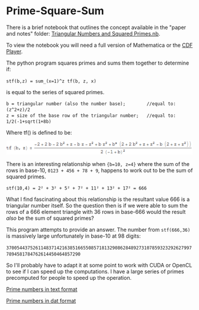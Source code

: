 # Prime-Square-Sum
There is a brief notebook that outlines the concept available in the "paper and notes" folder: [Triangular Numbers and Squared Primes.nb](https://raw.githubusercontent.com/djdarcy/Prime-Square-Sum/master/paper%20and%20notes/2010%20-%20Recurrence%20relation%20between%20triangular%20numbers%20and%20squared%20primes%20-%20D.%20Darcy.nb). 

To view the notebook you will need a full version of Mathematica or the [CDF Player](http://www.wolfram.com/cdf-player/).

The python program squares primes and sums them together to determine if:

`stf(b,z) = sum_(x=1)^z tf(b, z, x)` 

is equal to the series of squared primes.

```
b = triangular number (also the number base);        //equal to: (z^2+z)/2 
z = size of the base row of the triangular number;   //equal to: 1/2(-1+sqrt(1+8b)
```

Where tf() is defined to be:

![tf(b,z,x) = (-2 + 2b - 2b^2 + z - bz - z^2 + bz^2 + b^z(2 + 2b^2 + z + z^2 - b(2 + z + z^2))) / (2(-1 + b)^2)](/paper%20and%20notes/function-tf-defined.png?raw=true "tf defined")

There is an interesting relationship when `{b=10, z=4}` where the sum of the rows in base-10, `0123 + 456 + 78 + 9`, happens to work out to be the sum of squared primes.

```
stf(10,4) = 2² + 3² + 5² + 7² + 11² + 13² + 17² = 666
```

What I find fascinating about this relationship is the resultant value 666 is a triangular number itself. So the question then is if we were able to sum the rows of a 666 element triangle with 36 rows in base-666 would the result _also_ be the sum of squared primes?

This program attempts to provide an answer. The number from `stf(666,36)` is massively large unfortunately in base-10 at 98 digits:

`37005443752611483714216385166550857181329086284892731078593232926279977894581784762614450464857290`

So I'll probably have to adapt it at some point to work with CUDA or OpenCL to see if I can speed up the computations. I have a large series of primes precomputed for people to speed up the operation.

[Prime numbers in text format](http://www.4shared.com/archive/OZQrNbMice/txt-primes.html)

[Prime numbers in dat format](http://www.4shared.com/archive/mG7fTed6ce/dat-primes.html)


